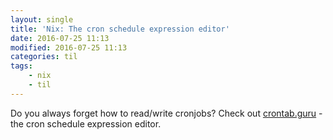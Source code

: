 ```yaml
---
layout: single
title: 'Nix: The cron schedule expression editor'
date: 2016-07-25 11:13
modified: 2016-07-25 11:13
categories: til
tags:
    - nix
    - til
---
```


Do you always forget how to read/write cronjobs?
Check out [crontab.guru](http://crontab.guru/) - the cron schedule expression editor.

